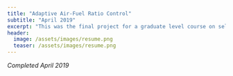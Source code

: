 ```yaml
---
title: "Adaptive Air-Fuel Ratio Control"
subtitle: "April 2019"
excerpt: "This was the final project for a graduate level course on self tuning control."
header:
  image: /assets/images/resume.png
  teaser: /assets/images/resume.png
---
```

*Completed April 2019*